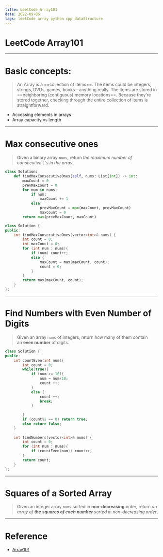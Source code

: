 ```yaml
---
title: LeetCode Array101
date: 2022-09-06
tags: leetCode array python cpp dataStructure 
---
```


# LeetCode Array101

---

# Basic concepts:

> An Array is a ==collection of items==. The items could be integers, strings, DVDs, games, books—anything really. The items are stored in ==neighboring (contiguous) memory locations==. Because they're stored together, checking through the entire collection of items is straightforward.
- Accessing elements in arrays
- Array capacity vs length

---

# Max consecutive ones

> Given a binary array `nums`, return _the maximum number of consecutive_ `1`_'s in the array_.

```python
class Solution:
    def findMaxConsecutiveOnes(self, nums: List[int]) -> int:
        maxCount = 0
        prevMaxCount = 0
        for num in nums:
            if num:
                maxCount += 1
            else:
                prevMaxCount = max(maxCount, prevMaxCount)
                maxCount = 0
        return max(prevMaxCount, maxCount)
```

```cpp
class Solution {
public:
    int findMaxConsecutiveOnes(vector<int>& nums) {
        int count = 0;
        int maxCount = 0;
        for (int num : nums){
            if (num) count++;
            else {
                maxCount = max(maxCount, count);
                count = 0;
            }
        }
        return max(maxCount, count);
    }    
};
```

---

# Find Numbers with Even Number of Digits

> Given an array `nums` of integers, return how many of them contain an **even number** of digits.

```cpp
class Solution {
public:    
    int countEven(int num){
        int count = 0;
        while(true){
            if (num >= 10){
                num = num/10;
                count ++;
            }
            else {
                count ++;
                break;            
            }
            
        }
        if (count%2 == 0) return true;
        else return false;
    }    
    
    int findNumbers(vector<int>& nums) {
        int count = 0;
        for (int num : nums){
            if (countEven(num)) count++;
        }
        return count;        
    }
};
```


---

# Squares of a Sorted Array

> Given an integer array `nums` sorted in **non-decreasing** order, return _an array of **the squares of each number** sorted in non-decreasing order_.



---

# Reference

- [Array101](https://leetcode.com/explore/learn/card/fun-with-arrays/)
